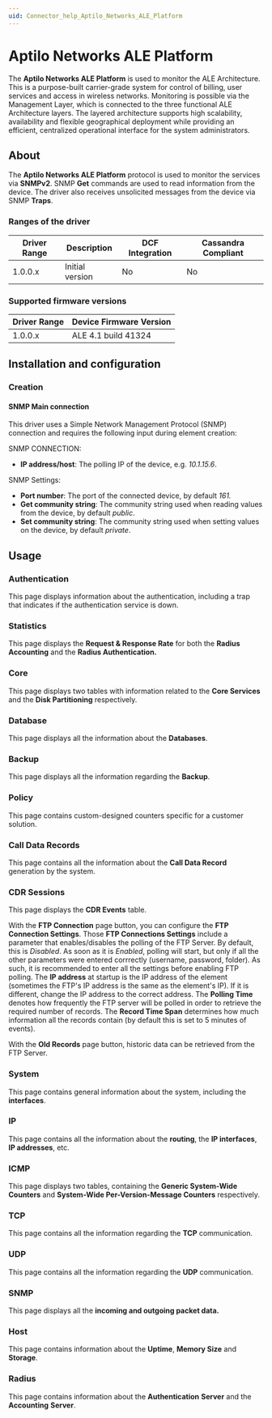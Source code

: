 ```yaml
---
uid: Connector_help_Aptilo_Networks_ALE_Platform
---
```


# Aptilo Networks ALE Platform

The **Aptilo Networks ALE Platform** is used to monitor the ALE Architecture. This is a purpose-built carrier-grade system for control of billing, user services and access in wireless networks. Monitoring is possible via the Management Layer, which is connected to the three functional ALE Architecture layers. The layered architecture supports high scalability, availability and flexible geographical deployment while providing an efficient, centralized operational interface for the system administrators.

## About

The **Aptilo Networks ALE Platform** protocol is used to monitor the services via **SNMPv2**. SNMP **Get** commands are used to read information from the device. The driver also receives unsolicited messages from the device via SNMP **Traps**.

### Ranges of the driver

| **Driver Range** | **Description** | **DCF Integration** | **Cassandra Compliant** |
|------------------|-----------------|---------------------|-------------------------|
| 1.0.0.x          | Initial version | No                  | No                      |

### Supported firmware versions

| **Driver Range** | **Device Firmware Version** |
|------------------|-----------------------------|
| 1.0.0.x          | ALE 4.1 build 41324         |

## Installation and configuration

### Creation

#### SNMP Main connection

This driver uses a Simple Network Management Protocol (SNMP) connection and requires the following input during element creation:

SNMP CONNECTION:

- **IP address/host**: The polling IP of the device, e.g. *10.1.15.6*.

SNMP Settings:

- **Port number**: The port of the connected device, by default *161.*
- **Get community string**: The community string used when reading values from the device, by default *public*.
- **Set community string**: The community string used when setting values on the device, by default *private*.

## Usage

### Authentication

This page displays information about the authentication, including a trap that indicates if the authentication service is down.

### Statistics

This page displays the **Request & Response Rate** for both the **Radius Accounting** and the **Radius Authentication.**

### Core

This page displays two tables with information related to the **Core Services** and the **Disk Partitioning** respectively.

### Database

This page displays all the information about the **Databases**.

### Backup

This page displays all the information regarding the **Backup**.

### Policy

This page contains custom-designed counters specific for a customer solution.

### Call Data Records

This page contains all the information about the **Call Data Record** generation by the system.

### CDR Sessions

This page displays the **CDR Events** table.

With the **FTP Connection** page button, you can configure the **FTP Connection Settings**. Those **FTP Connections Settings** include a parameter that enables/disables the polling of the FTP Server. By default, this is *Disabled*. As soon as it is *Enabled*, polling will start, but only if all the other parameters were entered corrrectly (username, password, folder). As such, it is recommended to enter all the settings before enabling FTP polling. The **IP address** at startup is the IP address of the element (sometimes the FTP's IP address is the same as the element's IP). If it is different, change the IP address to the correct address. The **Polling Time** denotes how frequently the FTP server will be polled in order to retrieve the required number of records. The **Record Time Span** determines how much information all the records contain (by default this is set to 5 minutes of events).

With the **Old Records** page button, historic data can be retrieved from the FTP Server.

### System

This page contains general information about the system, including the **interfaces**.

### IP

This page contains all the information about the **routing**, the **IP interfaces**, **IP addresses**, etc.

### ICMP

This page displays two tables, containing the **Generic System-Wide Counters** and **System-Wide Per-Version-Message Counters** respectively.

### TCP

This page contains all the information regarding the **TCP** communication.

### UDP

This page contains all the information regarding the **UDP** communication.

### SNMP

This page displays all the **incoming and outgoing packet data.**

### Host

This page contains information about the **Uptime**, **Memory Size** and **Storage**.

### Radius

This page contains information about the **Authentication** **Server** and the **Accounting** **Server**.
